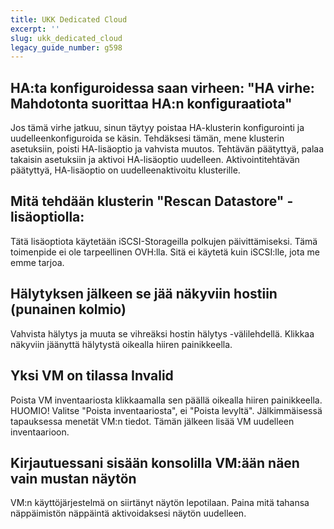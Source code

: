 ```yaml
---
title: UKK Dedicated Cloud
excerpt: ''
slug: ukk_dedicated_cloud
legacy_guide_number: g598
---
```



## HA:ta konfiguroidessa saan virheen: "HA virhe: Mahdotonta suorittaa HA:n konfiguraatiota"
Jos tämä virhe jatkuu, sinun täytyy poistaa HA-klusterin konfigurointi ja uudelleenkonfiguroida se käsin. Tehdäksesi tämän, mene klusterin asetuksiin, poisti HA-lisäoptio ja vahvista muutos. Tehtävän päätyttyä, palaa takaisin asetuksiin ja aktivoi HA-lisäoptio uudelleen. Aktivointitehtävän päätyttyä, HA-lisäoptio on uudelleenaktivoitu klusterille.


## Mitä tehdään klusterin "Rescan Datastore" -lisäoptiolla:
Tätä lisäoptiota käytetään iSCSI-Storageilla polkujen päivittämiseksi.
Tämä toimenpide ei ole tarpeellinen OVH:lla. Sitä ei käytetä kuin iSCSI:lle, jota me emme tarjoa.


## Hälytyksen jälkeen se jää näkyviin hostiin (punainen kolmio)
Vahvista hälytys ja muuta se vihreäksi hostin hälytys -välilehdellä. Klikkaa näkyviin jäänyttä hälytystä oikealla hiiren painikkeella.


## Yksi VM on tilassa Invalid
Poista VM inventaariosta klikkaamalla sen päällä oikealla hiiren painikkeella.
HUOMIO! Valitse "Poista inventaariosta", ei "Poista levyltä". Jälkimmäisessä tapauksessa menetät VM:n tiedot. 
Tämän jälkeen lisää VM uudelleen inventaarioon.


## Kirjautuessani sisään konsolilla VM:ään näen vain mustan näytön
VM:n käyttöjärjestelmä on siirtänyt näytön lepotilaan. Paina mitä tahansa näppäimistön näppäintä aktivoidaksesi näytön uudelleen.

